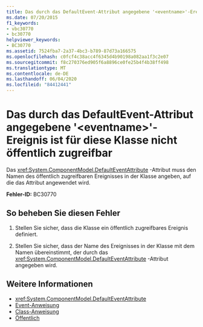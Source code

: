 ```yaml
---
title: Das durch das DefaultEvent-Attribut angegebene '<eventname>'-Ereignis ist für diese Klasse nicht öffentlich zugreifbar
ms.date: 07/20/2015
f1_keywords:
- vbc30770
- bc30770
helpviewer_keywords:
- BC30770
ms.assetid: 7524fba7-2a37-4bc3-b789-87d73a166575
ms.openlocfilehash: c0fcf4c38acc4f6345d4b90198a082aa1f3c2e07
ms.sourcegitcommit: f8c270376ed905f6a8896ce0fe25b4f4b38ff498
ms.translationtype: MT
ms.contentlocale: de-DE
ms.lasthandoff: 06/04/2020
ms.locfileid: "84412441"
---
```

# <a name="event-eventname-event-specified-by-the-defaultevent-attribute-is-not-a-publicly-accessible-event-for-this-class"></a>Das durch das DefaultEvent-Attribut angegebene '\<eventname>'-Ereignis ist für diese Klasse nicht öffentlich zugreifbar
Das <xref:System.ComponentModel.DefaultEventAttribute> -Attribut muss den Namen des öffentlich zugreifbaren Ereignisses in der Klasse angeben, auf die das Attribut angewendet wird.  
  
 **Fehler-ID:** BC30770  
  
## <a name="to-correct-this-error"></a>So beheben Sie diesen Fehler  
  
1. Stellen Sie sicher, dass die Klasse ein öffentlich zugreifbares Ereignis definiert.  
  
2. Stellen Sie sicher, dass der Name des Ereignisses in der Klasse mit dem Namen übereinstimmt, der durch das <xref:System.ComponentModel.DefaultEventAttribute> -Attribut angegeben wird.  
  
## <a name="see-also"></a>Weitere Informationen

- <xref:System.ComponentModel.DefaultEventAttribute>
- [Event-Anweisung](../language-reference/statements/event-statement.md)
- [Class-Anweisung](../language-reference/statements/class-statement.md)
- [Öffentlich](../language-reference/modifiers/public.md)
